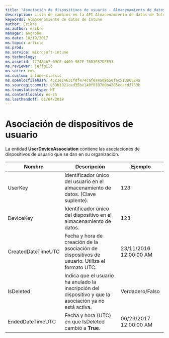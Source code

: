```yaml
---
title: "Asociación de dispositivos de usuario - Almacenamiento de datos de Intune | Microsoft Docs"
description: Lista de cambios en la API Almacenamiento de datos de Intune.
keywords: Almacenamiento de datos de Intune
author: Erikre
ms.author: erikre
manager: angrobe
ms.date: 10/19/2017
ms.topic: article
ms.prod: 
ms.service: microsoft-intune
ms.technology: 
ms.assetid: 777484A7-09CE-4409-987F-76B3F87DFE93
ms.reviewer: jeffgilb
ms.suite: ems
ms.custom: intune-classic
ms.openlocfilehash: 45c3e14631fdfe74cafea4a0965efac51386524a
ms.sourcegitcommit: 833b1921ced35be140f0107d0b4205ecacd2753b
ms.translationtype: HT
ms.contentlocale: es-ES
ms.lasthandoff: 01/04/2018
---
```

# <a name="user-device-association"></a>Asociación de dispositivos de usuario

La entidad **UserDeviceAssociation** contiene las asociaciones de dispositivos de usuario que se dan en su organización.

| Nombre               | Descripción                                                                                      | Ejemplo                |
|--------------------|--------------------------------------------------------------------------------------------------|------------------------|
| UserKey            | Identificador único del usuario en el almacenamiento de datos. (Clave suplente).                              | 123                    |
| DeviceKey          | Identificador único del dispositivo en el almacenamiento de datos.                                            | 123                    |
| CreatedDateTimeUTC | Fecha y hora de creación de la asociación de dispositivos de usuario. Utiliza el formato UTC.                                | 23/11/2016 12:00:00 AM |
| IsDeleted          | Indica que el usuario ha anulado la inscripción del dispositivo y que la asociación ya no está activa. | Verdadero/Falso             |
| EndedDateTimeUTC   | Fecha y hora (UTC) en que IsDeleted cambió a **True**.                                              | 06/23/2017 12:00:00 AM |
